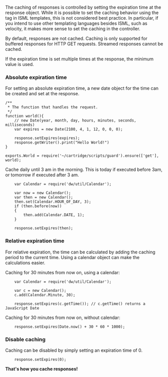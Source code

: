 The caching of responses is controlled by setting the expiration time at the response object.
While it is possible to set the caching behavior using the <iscache> tag in ISML templates, this is not considered best practice. In particular, if you intend to use other templating languages besides ISML, such as velocity, it makes more sense to set the caching in the controller.

By default, responses are not cached. Caching is only supported for buffered responses for HTTP GET requests. Streamed responses cannot be cached.

If the expiration time is set multiple times at the response, the minimum value is used.

### Absolute expiration time

For setting an absolute expiration time, a new date object for the time can be created and set at the response.

```
/**
 * The function that handles the request.
 */
function world(){
    // new Date(year, month, day, hours, minutes, seconds, milliseconds)
    var expires = new Date(2100, 4, 1, 12, 0, 0, 0);

    response.setExpires(expires);
    response.getWriter().print("Hello World!")
}

exports.World = require('~/cartridge/scripts/guard').ensure(['get'], world);
```


Cache daily until 3 am in the morning. This is today if executed before 3am, or tomorrow if executed after 3 am.

```
    var Calendar = require('dw/util/Calendar');

    var now = new Calendar();
    var then = new Calendar();
    then.set(Calendar.HOUR_OF_DAY, 3);
    if (then.before(now))
    {
        then.add(Calendar.DATE, 1);
    }

    response.setExpires(then);
```


### Relative expiration time

For relative expiration, the time can be calculated by adding the caching period to the current time. Using a calendar object can make the calculations easier.

Caching for 30 minutes from now on, using a calendar:

```
    var Calendar = require('dw/util/Calendar');

    var c = new Calendar();
    c.add(Calendar.Minute, 30);

    response.setExpires(c.getTime()); // c.getTime() returns a JavaScript Date
```


Caching for 30 minutes from now on, without calendar:

```
    response.setExpires(Date.now() + 30 * 60 * 1000);
```



### Disable caching

Caching can be disabled by simply setting an expiration time of 0.

```
    response.setExpires(0);
```



**That's how you cache responses!**
